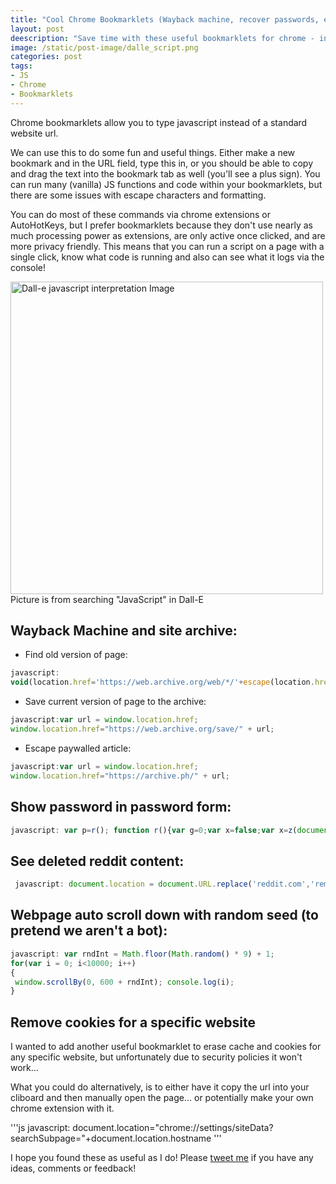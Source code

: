 ```yaml
---
title: "Cool Chrome Bookmarklets (Wayback machine, recover passwords, etc)"
layout: post
deescription: "Save time with these useful bookmarklets for chrome - in JS"
image: /static/post-image/dalle_script.png
categories: post
tags:
- JS
- Chrome
- Bookmarklets
---
```


Chrome bookmarklets allow you to type javascript instead of a standard website url. 

We can use this to do some fun and useful things. Either make a new bookmark and in the URL field, type this in, or you should be able to copy and drag the text into the bookmark tab as well (you'll see a plus sign). You can run many (vanilla) JS functions and code within your bookmarklets, but there are some issues with escape characters and formatting. 

You can do most of these commands via chrome extensions or AutoHotKeys, but I prefer bookmarklets because they don't use nearly as much processing power as extensions, are only active once clicked, and are more privacy friendly. This means that you can run a script on a page with a single click, know what code is running and also can see what it logs via the console!


<img src="{{ site.url }}{{ page.image }}" alt="Dall-e javascript interpretation Image" width="500" />
Picture is from searching "JavaScript" in Dall-E

## Wayback Machine and site archive: 

* Find old version of page:

 ```js
javascript: 
void(location.href='https://web.archive.org/web/*/'+escape(location.href.replace(/^https?:\/\//, %27%27).replace(/\/$/, %27%27)));
 ```


* Save current version of page to the archive:

 ```js
javascript:var url = window.location.href;
window.location.href="https://web.archive.org/save/" + url; 
  ```


* Escape paywalled article: 

 ```js
javascript:var url = window.location.href;
window.location.href="https://archive.ph/" + url; 
  ```


## Show password in password form:


 ```js
javascript: var p=r(); function r(){var g=0;var x=false;var x=z(document.forms);g=g+1;var w=window.frames;for(var k=0;k<w.length;k++) {var x = ((x) || (z(w[k].document.forms)));g=g+1;}if (!x) alert('Password not found in ' + g + ' forms');}function z(f){var b=false;for(var i=0;i<f.length;i++) {var e=f[i].elements;for(var j=0;j<e.length;j++) {if (h(e[j])) {b=true}}}return b;}function h(ej){var s='';if (ej.type=='password'){s=ej.value;if (s!=''){prompt('Password found ', s)}else{alert('Password is blank')}return true;}}
  ```


## See deleted reddit content:

 ```js
  javascript: document.location = document.URL.replace('reddit.com','removeddit.com');
  ```


## Webpage auto scroll down with random seed (to pretend we aren't a bot):

 ```js
javascript: var rndInt = Math.floor(Math.random() * 9) + 1;
for(var i = 0; i<10000; i++) 
{
  window.scrollBy(0, 600 + rndInt); console.log(i);
}
 ```


## Remove cookies for a specific website

I wanted to add another useful bookmarklet to erase cache and cookies for any specific website, but unfortunately due to security policies it won't work... 

What you could do alternatively, is to either have it copy the url into your cliboard and then manually open the page... or potentially make your own chrome extension with it.


'''js
 javascript: document.location="chrome://settings/siteData?searchSubpage="+document.location.hostname
'''

I hope you found these as useful as I do! Please  [tweet me](https://www.twitter.com/aviinfinity) if you have any ideas, comments or feedback!